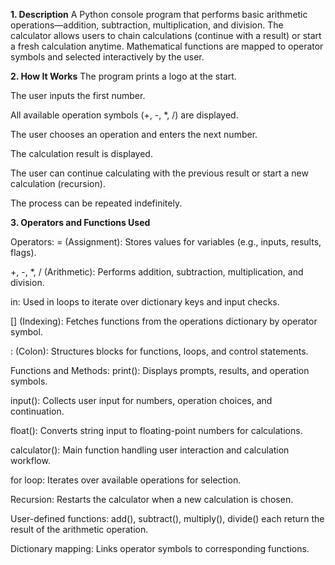 **1. Description**
A Python console program that performs basic arithmetic operations—addition, subtraction, multiplication, and division. The calculator allows users to chain calculations (continue with a result) or start a fresh calculation anytime. Mathematical functions are mapped to operator symbols and selected interactively by the user.

**2. How It Works**
The program prints a logo at the start.

The user inputs the first number.

All available operation symbols (+, -, *, /) are displayed.

The user chooses an operation and enters the next number.

The calculation result is displayed.

The user can continue calculating with the previous result or start a new calculation (recursion).

The process can be repeated indefinitely.


**3. Operators and Functions Used**

Operators:
= (Assignment): Stores values for variables (e.g., inputs, results, flags).

+, -, *, / (Arithmetic): Performs addition, subtraction, multiplication, and division.

in: Used in loops to iterate over dictionary keys and input checks.

[] (Indexing): Fetches functions from the operations dictionary by operator symbol.

: (Colon): Structures blocks for functions, loops, and control statements.



Functions and Methods:
print(): Displays prompts, results, and operation symbols.

input(): Collects user input for numbers, operation choices, and continuation.

float(): Converts string input to floating-point numbers for calculations.

calculator(): Main function handling user interaction and calculation workflow.

for loop: Iterates over available operations for selection.

Recursion: Restarts the calculator when a new calculation is chosen.

User-defined functions: add(), subtract(), multiply(), divide() each return the result of the arithmetic operation.

Dictionary mapping: Links operator symbols to corresponding functions.
